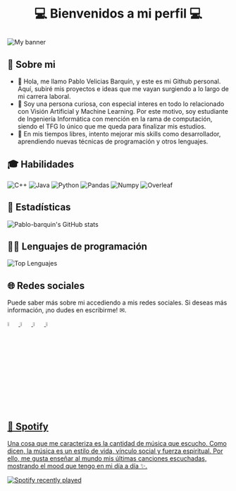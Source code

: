 # <p align='center'>💻 Bienvenidos a mi perfil 💻 </p>
![My banner](https://user-images.githubusercontent.com/61793937/205507216-683c797c-415b-45a2-bc99-637cf21b3fe5.jpg)

## 👺 Sobre mi
- 👋 Hola, me llamo Pablo Velicias Barquín, y este es mi Github personal. Aquí, subiré mis proyectos e ideas que me vayan surgiendo a lo largo de mi carrera laboral.
- 👀 Soy una persona curiosa, con especial interes en todo lo relacionado con Visión Artificial y Machine Learning. Por este motivo, soy estudiante de Ingeniería Informática con mención en la rama de computación, siendo el TFG lo único que me queda para finalizar mis estudios. 
- 🌱 En mis tiempos libres, intento mejorar mis skills como desarrollador, aprendiendo nuevas técnicas de programación y otros lenguajes.

## 🎓 Habilidades 
![C++](https://user-images.githubusercontent.com/61793937/205510223-59dd2638-2743-4262-a2da-64a5c49c1833.svg)
![Java](https://user-images.githubusercontent.com/61793937/205510272-d778facf-fbbe-4483-8292-90736aef3443.svg)
![Python](https://user-images.githubusercontent.com/61793937/205510195-ffe1d453-2b52-4f45-9c7d-69d718f8f803.svg)
![Pandas](https://user-images.githubusercontent.com/61793937/205510242-a9d8f33f-ce70-4345-aa26-35d0e55290a0.svg)
![Numpy](https://user-images.githubusercontent.com/61793937/205510253-a1ab97a2-34c6-4a79-a9c7-09f57599df58.svg)
![Overleaf](https://user-images.githubusercontent.com/61793937/205510399-1426b800-cca1-4626-9444-81634ac09a34.svg)

## 🚀 Estadísticas
![Pablo-barquin's GitHub stats](https://github-readme-stats.vercel.app/api?username=Pablo-barquin&show_icons=true&theme=cobalt&count_private=true&hide=stars)

## 👨‍💻 Lenguajes de programación
![Top Lenguajes](https://github-readme-stats.vercel.app/api/top-langs/?username=Pablo-barquin&langs_count=6&layout=compact&theme=cobalt)

## 🌐 Redes sociales
Puede saber más sobre mi accediendo a mis redes sociales. Si deseas más información, ¡no dudes en escribirme! ✉.

<p float='left'>
  <a href="https://www.linkedin.com/in/pablo-barquín/" target="_blank" rel="noreferrer"><img src="https://user-images.githubusercontent.com/61793937/205508130-1e0292b9-103a-421d-8677-8a5f4bdbdadd.png"  width=5% height=5%>
  <a href="mailto:veliciaspablo@gmail.com" target="_blank" rel="noreferrer"><img src="https://user-images.githubusercontent.com/61793937/205508724-cb38f2a7-08fb-4f89-821e-d9ea2cb4bf48.png"  width=5% height=5%>
  <a href="https://www.instagram.com/pablo_barquin/" target="_blank" rel="noreferrer"><img src="https://user-images.githubusercontent.com/61793937/206277163-bf748ec0-7212-4a56-9230-1966d4d2dce1.png"  width=5% height=5%>
  <a href="https://open.spotify.com/user/1176361281" target="_blank" rel="noreferrer"><img src="https://user-images.githubusercontent.com/61793937/205509088-b85c7ce6-3d9b-47f6-a8df-c317926aa46c.png"  width=5% height=5%>

</p>
    
## 🎵 Spotify
Una cosa que me caracteriza es la cantidad de música que escucho. Como dicen, la música es un estilo de vida,
vínculo social y fuerza espiritual. Por ello, me gusta enseñar al mundo mis últimas canciones escuchadas, mostrando el mood que tengo en mi día a día ✨. 
    
![Spotify recently played](https://spotify-recently-played-readme.vercel.app/api?user=1176361281&count=4&width=500)
